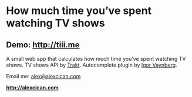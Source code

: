 <h1>How much time you’ve spent watching TV shows</h1>
<h2>Demo: <a href="http://tiii.me">http://tiii.me</a></h2>

<p>A small web app that calculates how much time you’ve spent watching TV shows. TV shows API by <a href="http://trakt.tv/" title="Trakt platform">Trakt</a>. Autocomplete plugin by <a href="https://github.com/ivaynberg/select2" title="Select2 plugin">Igor Vaynberg</a>.</p>

<p>Email me: <a href="mailto:alex@alexcican.com">alex@alexcican.com</a></p>
<p><strong><a href="http://alexcican.com">http://alexcican.com</a></p></strong>